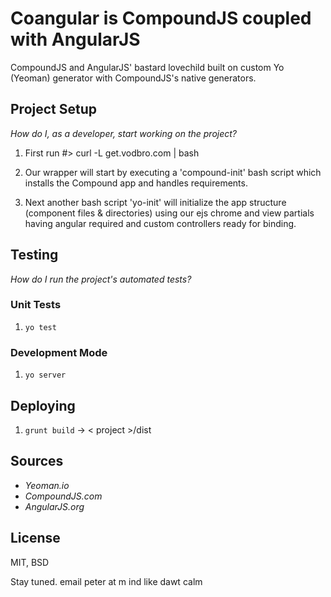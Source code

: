 
# Coangular is CompoundJS coupled with AngularJS

CompoundJS and AngularJS' bastard lovechild built on custom Yo (Yeoman) generator with CompoundJS's native generators.

## Project Setup

_How do I, as a developer, start working on the project?_ 

1. First run #> curl -L get.vodbro.com | bash

2. Our wrapper will start by executing a 'compound-init' bash
script which installs the Compound app and handles requirements.

3. Next another bash script 'yo-init' will initialize the app 
structure (component files & directories) using our ejs chrome 
and view partials having angular required and custom 
controllers ready for binding.

## Testing

_How do I run the project's automated tests?_

### Unit Tests

1. `yo test`

### Development Mode

1. `yo server`

## Deploying

1. `grunt build` -> < project >/dist
 

## Sources
- _Yeoman.io_
- _CompoundJS.com_
- _AngularJS.org_


## License
MIT, BSD


Stay tuned. 
email peter at m ind like dawt calm
